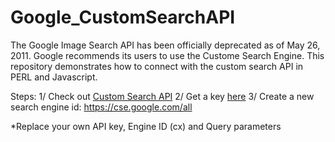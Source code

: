 # Google_CustomSearchAPI

The Google Image Search API has been officially deprecated as of May 26, 2011. Google recommends its users to use the Custome Search Engine. This repository demonstrates how to connect with the custom search API in PERL and Javascript. 

Steps:
1/ Check out [Custom Search API](https://developers.google.com/custom-search/)
2/ Get a key [here](https://developers.google.com/custom-search/json-api/v1/overview)
3/ Create a new search engine id: https://cse.google.com/all

*Replace your own API key, Engine ID (cx) and Query parameters
